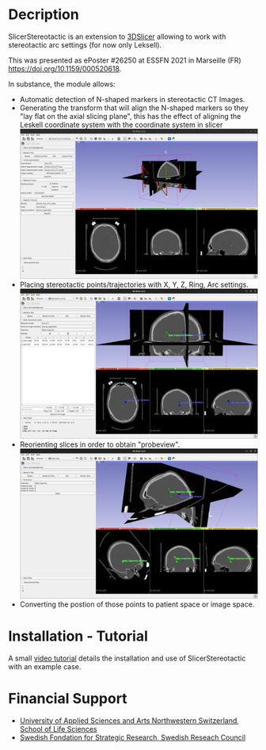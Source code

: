 # Decription

SlicerStereotactic is an extension to [3DSlicer](https://www.slicer.org/) allowing to work with stereotactic arc settings (for now only Leksell).

This was presented as ePoster #26250 at ESSFN 2021 in Marseille (FR) https://doi.org/10.1159/000520618.

In substance, the module allows:

- Automatic detection of N-shaped markers in stereotactic CT Images.
- Generating the transform that will align the N-shaped markers so they "lay flat on the axial slicing plane", this has the effect of aligning the Leskell coordinate system with the coordinate system in slicer ![Frame Localization](resources/Images/Screenshot_01_FrameLocalization.png?raw=true "Frame Localization")
- Placing stereotactic points/trajectories with X, Y, Z, Ring, Arc settings. ![Stereotactic Trajectories](resources/Images/Screenshot_02_StereotacticTrajectories.png?raw=true "Stereotactic Trajectories")
- Reorienting slices in order to obtain "probeview". ![Probe View](resources/Images/Screenshot_03_ProbeView.png?raw=true "Probe View")
- Converting the postion of those points to patient space or image space.

# Installation - Tutorial

A small [video tutorial](https://tube.switch.ch/videos/ZSYNlDwMgu) details the installation and use of SlicerStereotactic with an example case.

# Financial Support

- [University of Applied Sciences and Arts Northwestern Switzerland, School of Life Sciences](https://www.fhnw.ch/en/research-and-services/lifesciences)
- [Swedish Fondation for Strategic Research, Swedish Reseach Council](https://liu.se/en/research/dbs)
